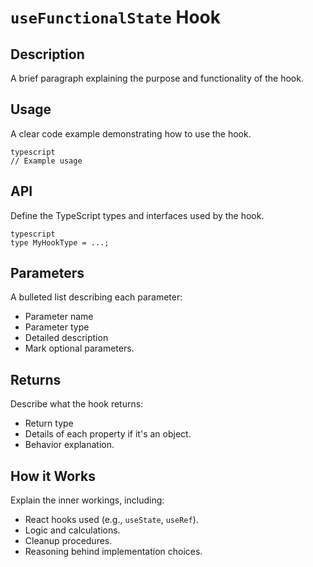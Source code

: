 # `useFunctionalState` Hook

## Description

A brief paragraph explaining the purpose and functionality of the hook.

## Usage

A clear code example demonstrating how to use the hook.
```
typescript
// Example usage

```
## API

Define the TypeScript types and interfaces used by the hook.
```
typescript
type MyHookType = ...;
```
## Parameters

A bulleted list describing each parameter:

*   Parameter name
*   Parameter type
*   Detailed description
*   Mark optional parameters.

## Returns

Describe what the hook returns:

*   Return type
*   Details of each property if it's an object.
*   Behavior explanation.

## How it Works

Explain the inner workings, including:

*   React hooks used (e.g., `useState`, `useRef`).
*   Logic and calculations.
*   Cleanup procedures.
*   Reasoning behind implementation choices.